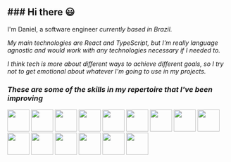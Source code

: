 <div>
<h2>### Hi there 😃</h2>

I'm Daniel, a software engineer <i>currently<i/> based in Brazil.

My main technologies are React and TypeScript, but I'm really language agnostic and would work with any technologies necessary if I needed to. 

I think tech is more about different ways to achieve different goals, so I try not to get emotional about whatever I'm going to use in my projects. 


<!--
Here are some ideas to get you started:

- 🔭 I’m currently working on ...
- 🌱 I’m currently learning ...
- 👯 I’m looking to collaborate on ...
- 🤔 I’m looking for help with ...
- 💬 Ask me about ...
- 📫 How to reach me: ...
- 😄 Pronouns: ...
- ⚡ Fun fact: ...
-->

<div/>

<div>
<h3>These are some of the skills in my repertoire that I've been improving</h3>
<img height=50 width=50 src="https://cdn.jsdelivr.net/gh/devicons/devicon/icons/html5/html5-original.svg" />
<img height=50 width=50 src="https://cdn.jsdelivr.net/gh/devicons/devicon/icons/css3/css3-original.svg" />
<img height=50 width=50 src="https://cdn.jsdelivr.net/gh/devicons/devicon/icons/react/react-original.svg" />
<img height=50 width=50 src="https://cdn.jsdelivr.net/gh/devicons/devicon/icons/typescript/typescript-original.svg" />
<img height=50 width=50 src="https://cdn.jsdelivr.net/gh/devicons/devicon/icons/javascript/javascript-original.svg" />
<img height=50 width=50 src="https://cdn.jsdelivr.net/gh/devicons/devicon/icons/tailwindcss/tailwindcss-original-wordmark.svg" />
<img height=50 width=50 src="https://cdn.jsdelivr.net/gh/devicons/devicon/icons/materialui/materialui-original.svg" />
<img height=50 width=50 src="https://cdn.jsdelivr.net/gh/devicons/devicon/icons/jest/jest-plain.svg" />
<img height=50 width=50 src="https://asset.brandfetch.io/idIq_kF0rb/idv3zwmSiY.jpeg" />
<img height=50 width=50 src="https://cdn.jsdelivr.net/gh/devicons/devicon/icons/bootstrap/bootstrap-original.svg" />
<img height=50 width=50 src="https://cdn.jsdelivr.net/gh/devicons/devicon/icons/redux/redux-original.svg" />
<img height=50 width=50 src="https://cdn.jsdelivr.net/gh/devicons/devicon/icons/express/express-original.svg" />
<img height=50 width=50 src="https://cdn.jsdelivr.net/gh/devicons/devicon/icons/nodejs/nodejs-original-wordmark.svg" />
<img height=50 width=50 src="https://cdn.jsdelivr.net/gh/devicons/devicon/icons/mongodb/mongodb-original-wordmark.svg" />
<img height=50 width=50 src="https://cdn.jsdelivr.net/gh/devicons/devicon/icons/java/java-original-wordmark.svg" />
</div>

<div>
<div/>
